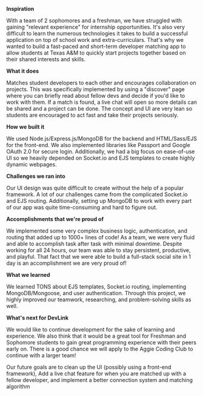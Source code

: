 <strong>Inspiration</strong>

With a team of 2 sophomores and a freshman, we have struggled with gaining "relevant experience" for internship opportunities. It's also very difficult to learn the numerous technologies it takes to build a successful application on top of school work and extra-curriculars. That's why we wanted to build a fast-paced and short-term developer matching app to allow students at Texas A&M to quickly start projects together based on their shared interests and skills.

<strong>What it does</strong>
  
Matches student developers to each other and encourages collaboration on projects. This was specifically implemented by using a "discover" page where you can briefly read about fellow devs and decide if you'd like to work with them. If a match is found, a live chat will open so more details can be shared and a project can be done. The concept and UI are very lean so students are encouraged to act fast and take their projects seriously.

<strong>How we built it</strong>
  
We used Node.js/Express.js/MongoDB for the backend and HTML/Sass/EJS for the front-end. We also implemented libraries like Passport and Google OAuth 2.0 for secure login. Additionally, we had a big focus on ease-of-use UI so we heavily depended on Socket.io and EJS templates to create highly dynamic webpages.

<strong>Challenges we ran into</strong>
  
Our UI design was quite difficult to create without the help of a popular framework. A lot of our challenges came from the complicated Socket.io and EJS routing. Additionally, setting up MongoDB to work with every part of our app was quite time-consuming and hard to figure out.

<strong>Accomplishments that we're proud of</strong>
  
We implemented some very complex business logic, authentication, and routing that added up to 1000+ lines of code! As a team, we were very fluid and able to accomplish task after task with minimal downtime. Despite working for all 24 hours, our team was able to stay persistent, productive, and playful. That fact that we were able to build a full-stack social site in 1 day is an accomplishment we are very proud of!

<strong>What we learned</strong>

We learned TONS about EJS templates, Socket.io routing, implementing MongoDB/Mongoose, and user authentication. Through this project, we highly improved our teamwork, researching, and problem-solving skills as well.

<strong>What's next for DevLink</strong>

We would like to continue development for the sake of learning and experience. We also think that it would be a great tool for Freshman and Sophomore students to gain great programming experience with their peers early on. There is a good chance we will apply to the Aggie Coding Club to continue with a larger team!

Our future goals are to clean up the UI (possibly using a front-end framework), Add a live chat feature for when you are matched up with a fellow developer, and implement a better connection system and matching algorithm
